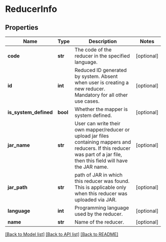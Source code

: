 # ReducerInfo

## Properties
Name | Type | Description | Notes
------------ | ------------- | ------------- | -------------
**code** | **str** | The code of the reducer in the specified language. | [optional] 
**id** | **int** | Reduced ID generated by system. Absent when user is creating a new reducer. Mandatory for all other use cases. | [optional] 
**is_system_defined** | **bool** | Whether the mapper is system defined. | [optional] 
**jar_name** | **str** | User can write their own mapper/reducer or upload jar files containing mappers and reducers. If this reducer was part of a jar file, then this field will have the JAR name. | [optional] 
**jar_path** | **str** | path of JAR in which this reducer was found. This is applicable only when this reducer was uploaded via JAR. | [optional] 
**language** | **int** | Programming language used by the reducer. | [optional] 
**name** | **str** | Name of the reducer. | [optional] 

[[Back to Model list]](../README.md#documentation-for-models) [[Back to API list]](../README.md#documentation-for-api-endpoints) [[Back to README]](../README.md)


